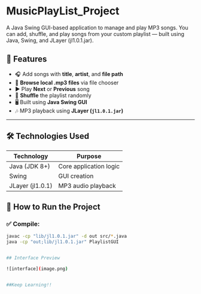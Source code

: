 # MusicPlayList_Project

A Java Swing GUI-based application to manage and play MP3 songs.
You can add, shuffle, and play songs from your custom playlist — built using Java, Swing, and JLayer (jl1.0.1.jar).

## 📌 Features

- 🎧 Add songs with **title**, **artist**, and **file path**
- 📂 **Browse local .mp3 files** via file chooser
- ▶️ Play **Next** or **Previous** song
- 🔀 **Shuffle** the playlist randomly
- 🖥️ Built using **Java Swing GUI**
- 🎶 MP3 playback using **JLayer (`jl1.0.1.jar`)**

---

## 🛠️ Technologies Used

| Technology       | Purpose                      |
|------------------|-------------------------------|
| Java (JDK 8+)     | Core application logic         |
| Swing             | GUI creation                   |
| JLayer (jl1.0.1)  | MP3 audio playback             |

## 🚀 How to Run the Project


### ✅ Compile:
```bash
javac -cp "lib/jl1.0.1.jar" -d out src/*.java
java -cp "out;lib/jl1.0.1.jar" PlaylistGUI


## Interface Preview

![interface](image.png)


##Keep Learning!!
